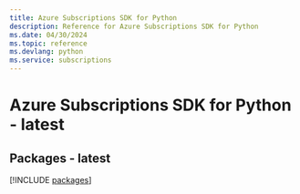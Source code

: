 ```yaml
---
title: Azure Subscriptions SDK for Python
description: Reference for Azure Subscriptions SDK for Python
ms.date: 04/30/2024
ms.topic: reference
ms.devlang: python
ms.service: subscriptions
---
```

# Azure Subscriptions SDK for Python - latest
## Packages - latest
[!INCLUDE [packages](subscriptions-index.md)]